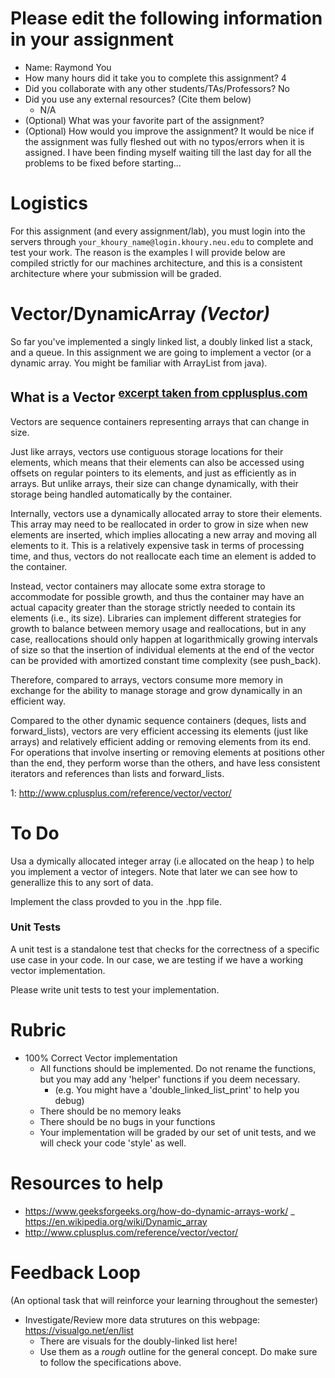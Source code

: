 # Please edit the following information in your assignment

- Name: Raymond You
- How many hours did it take you to complete this assignment? 4
- Did you collaborate with any other students/TAs/Professors? No
- Did you use any external resources? (Cite them below)
  - N/A
- (Optional) What was your favorite part of the assignment?
- (Optional) How would you improve the assignment? It would be nice if the assignment was fully fleshed out with no typos/errors when it is assigned. I have been finding myself waiting till the last day for all the problems to be fixed before starting...

# Logistics

For this assignment (and every assignment/lab), you must login into the servers through `your_khoury_name@login.khoury.neu.edu` to complete and test your work. The reason is the examples I will provide below are compiled strictly for our machines architecture, and this is a consistent architecture where your submission will be graded.


# Vector/DynamicArray *(Vector)*

So far you've implemented a singly linked list, a doubly linked list a stack, and a queue. In this assignment we are going to
implement a vector (or a dynamic array. You might be familiar with ArrayList from java). 

## What is a Vector <sup>[excerpt taken from cpplusplus.com](#myfootnote1)</sup> 

Vectors are sequence containers representing arrays that can change in size.

Just like arrays, vectors use contiguous storage locations for their elements, which means that their elements can also 
be accessed using offsets on regular pointers to its elements, and just as efficiently as in arrays. But unlike arrays, 
their size can change dynamically, with their storage being handled automatically by the container.

Internally, vectors use a dynamically allocated array to store their elements. This array may need to be reallocated in 
order to grow in size when new elements are inserted, which implies allocating a new array and moving all elements to it. 
This is a relatively expensive task in terms of processing time, and thus, vectors do not reallocate each time an element 
is added to the container.

Instead, vector containers may allocate some extra storage to accommodate for possible growth, and thus the container may 
have an actual capacity greater than the storage strictly needed to contain its elements (i.e., its size). Libraries can 
implement different strategies for growth to balance between memory usage and reallocations, but in any case, reallocations 
should only happen at logarithmically growing intervals of size so that the insertion of individual elements at the 
end of the vector can be provided with amortized constant time complexity (see push_back).

Therefore, compared to arrays, vectors consume more memory in exchange for the ability to manage storage and grow dynamically
in an efficient way.

Compared to the other dynamic sequence containers (deques, lists and forward_lists), vectors are very efficient accessing its
elements (just like arrays) and relatively efficient adding or removing elements from its end. For operations that involve 
inserting or removing elements at positions other than the end, they perform worse than the others, and have less consistent 
iterators and references than lists and forward_lists.

<a name="myfootnote1">1</a>: http://www.cplusplus.com/reference/vector/vector/


# To Do

Usa a dymically allocated integer array (i.e allocated on the heap ) to help you implement a vector of integers. Note that
later we can see how to generallize this to any sort of data. 

Implement the class provded to you in the .hpp file. 

### Unit Tests

A unit test is a standalone test that checks for the correctness of a specific use case in your code. 
In our case, we are testing if we have a working vector implementation. 

Please write unit tests to test your implementation.

# Rubric

- 100% Correct Vector implementation
  - All functions should be implemented. Do not rename the functions, but you may add any 'helper' functions if you deem necessary.
    - (e.g. You might have a 'double_linked_list_print' to help you debug)
  - There should be no memory leaks
  - There should be no bugs in your functions 
  - Your implementation will be graded by our set of unit tests, and we will check your code 'style' as well.

# Resources to help
  - https://www.geeksforgeeks.org/how-do-dynamic-arrays-work/
  _ https://en.wikipedia.org/wiki/Dynamic_array
  - http://www.cplusplus.com/reference/vector/vector/
  
# Feedback Loop

(An optional task that will reinforce your learning throughout the semester)

- Investigate/Review more data strutures on this webpage: https://visualgo.net/en/list
  - There are visuals for the doubly-linked list here!
  - Use them as a *rough* outline for the general concept. Do make sure to follow the specifications above.


